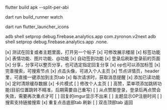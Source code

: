 flutter build apk --split-per-abi

dart run build_runner watch

dart run flutter_launcher_icons

adb shell setprop debug.firebase.analytics.app com.zyronon.v2next
adb shell setprop debug.firebase.analytics.app .none.


[x] 测试在回复或者主题里面，打开另一个帖子
[x] 可修改展示楼层
[x] 标签功能
[x] 表情功能、图片功能、@功能
[x] 自动签到功能
[x] 登录后刷新登录前的页面
[x] 分享，分享可以整页分享，也可选定指定回复分享
[x] op也可以添加标签
[x] 完善搜索，可搜索节点
[x] 点击头像，可进入个人主页
[x] 节点详情页，header里，可直接一键添加到主页tab
[x] 每次请求时，获取消息提醒
[x] 添加已读功能
[x] 定时清除缓存数据
[x] 卡片模式
[ ] 修改个人主页
[ ] 高赞，菜单项添加跳转功能(目前位置跳转不精准，后期需要自己重写)
[ ] 从点赞那登录，登录后再点赞会失效，需要再次重点才可
[ ] 回复的imgur显示不出来
[ ] 主题显示OP注册时间
[ ] 搜索支持链接搜索
[x] 重复点击底部tab 刷新
[ ] 双击顶部tab 返回
 